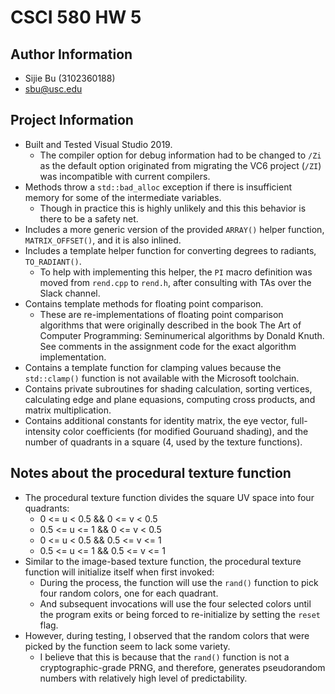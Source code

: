 # CSCI 580 HW 5

## Author Information
- Sijie Bu (3102360188)
- sbu@usc.edu

## Project Information
- Built and Tested Visual Studio 2019.
  - The compiler option for debug information had to be changed to `/Zi` as the default option originated from migrating the VC6 project (`/ZI`) was incompatible with current compilers.
- Methods throw a `std::bad_alloc` exception if there is insufficient memory for some of the intermediate variables.
  - Though in practice this is highly unlikely and this this behavior is there to be a safety net.
- Includes a more generic version of the provided `ARRAY()` helper function, `MATRIX_OFFSET()`, and it is also inlined.
- Includes a template helper function for converting degrees to radiants, `TO_RADIANT()`.
  - To help with implementing this helper, the `PI` macro definition was moved from `rend.cpp` to `rend.h`, after consulting with TAs over the Slack channel.
- Contains template methods for floating point comparison.
  - These are re-implementations of floating point comparison algorithms that were originally described in the book The Art of Computer Programming: Seminumerical algorithms by Donald Knuth. See comments in the assignment code for the exact algorithm implementation.
- Contains a template function for clamping values because the `std::clamp()` function is not available with the Microsoft toolchain.
- Contains private subroutines for shading calculation, sorting vertices, calculating edge and plane equasions, computing cross products, and matrix multiplication.
- Contains additional constants for identity matrix, the eye vector, full-intensity color coefficients (for modified Gouruand shading), and the number of quadrants in a square (4, used by the texture functions).

## Notes about the procedural texture function
- The procedural texture function divides the square UV space into four quadrants:
  - 0 <= u < 0.5 && 0 <= v < 0.5
  - 0.5 <= u <= 1 && 0 <= v < 0.5
  - 0 <= u < 0.5 && 0.5 <= v <= 1
  - 0.5 <= u <= 1 && 0.5 <= v <= 1
- Similar to the image-based texture function, the procedural texture function will initialize itself when first invoked:
  - During the process, the function will use the `rand()` function to pick four random colors, one for each quadrant.
  - And subsequent invocations will use the four selected colors until the program exits or being forced to re-initialize by setting the `reset` flag.
- However, during testing, I observed that the random colors that were picked by the function seem to lack some variety.
  - I believe that this is because that the `rand()` function is not a cryptographic-grade PRNG, and therefore, generates pseudorandom numbers with relatively high level of predictability.